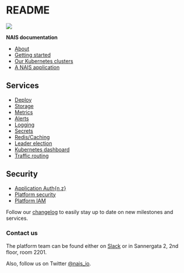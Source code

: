 # README

![](https://raw.githubusercontent.com/nais/doc/master/content/_media/nais_logo_gray.png)

**NAIS documentation**

* [About](content/about.md)
* [Getting started](content/getting-started/)
* [Our Kubernetes clusters](content/clusters.md)
* [A NAIS application](content/naisapp.md)

## Services

* [Deploy](content/deploy/)
* [Storage](content/storage.md)
* [Metrics](content/metrics/)
* [Alerts](content/alerts.md)
* [Logging](content/logging/)
* [Secrets](content/secrets.md)
* [Redis/Caching](content/redis.md)
* [Leader election]()
* [Kubernetes dashboard](content/kubernetes_dashboard.md)
* [Traffic routing](content/trafficrouting.md)

## Security

* [Application Auth{n,z}](content/authnz/)
* [Platform security](content/security/)
* [Platform IAM](content/iam.md)

Follow our [changelog](content/changelog.md) to easily stay up to date on new milestones and services.

### Contact us

The platform team can be found either on [Slack](https://nav-it.slack.com/messages/C5KUST8N6/) or in Sannergata 2, 2nd floor, room 2201.

Also, follow us on Twitter [@nais\_io](https://twitter.com/nais_io).

